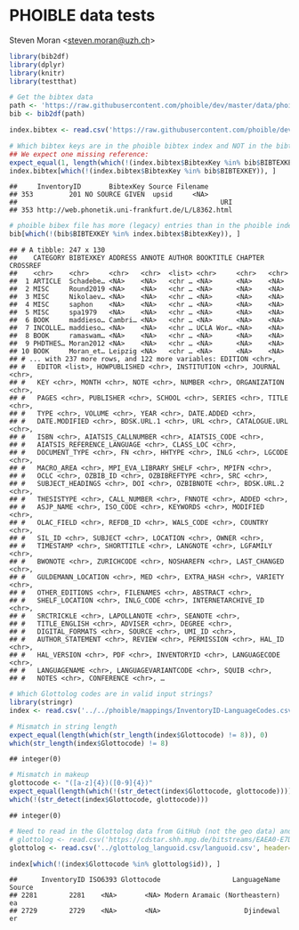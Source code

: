 PHOIBLE data tests
================
Steven Moran &lt;<steven.moran@uzh.ch>&gt;

``` r
library(bib2df)
library(dplyr)
library(knitr)
library(testthat)
```

``` r
# Get the bibtex data
path <- 'https://raw.githubusercontent.com/phoible/dev/master/data/phoible-references.bib'
bib <- bib2df(path)
```

``` r
index.bibtex <- read.csv('https://raw.githubusercontent.com/phoible/dev/master/mappings/InventoryID-Bibtex.csv', header=T, stringsAsFactors = F)
```

``` r
# Which bibtex keys are in the phoible bibtex index and NOT in the bibtex file?
## We expect one missing reference:
expect_equal(1, length(which(!(index.bibtex$BibtexKey %in% bib$BIBTEXKEY))))
index.bibtex[which(!(index.bibtex$BibtexKey %in% bib$BIBTEXKEY)), ]
```

    ##     InventoryID       BibtexKey Source Filename
    ## 353         201 NO SOURCE GIVEN  upsid     <NA>
    ##                                                   URI
    ## 353 http://web.phonetik.uni-frankfurt.de/L/L8362.html

``` r
# phoible bibex file has more (legacy) entries than in the phoible index
bib[which(!(bib$BIBTEXKEY %in% index.bibtex$BibtexKey)), ]
```

    ## # A tibble: 247 x 130
    ##    CATEGORY BIBTEXKEY ADDRESS ANNOTE AUTHOR BOOKTITLE CHAPTER CROSSREF
    ##    <chr>    <chr>     <chr>   <chr>  <list> <chr>     <chr>   <chr>   
    ##  1 ARTICLE  Schadebe… <NA>    <NA>   <chr … <NA>      <NA>    <NA>    
    ##  2 MISC     Round2019 <NA>    <NA>   <chr … <NA>      <NA>    <NA>    
    ##  3 MISC     Nikolaev… <NA>    <NA>   <chr … <NA>      <NA>    <NA>    
    ##  4 MISC     saphon    <NA>    <NA>   <chr … <NA>      <NA>    <NA>    
    ##  5 MISC     spa1979   <NA>    <NA>   <chr … <NA>      <NA>    <NA>    
    ##  6 BOOK     maddieso… Cambri… <NA>   <chr … <NA>      <NA>    <NA>    
    ##  7 INCOLLE… maddieso… <NA>    <NA>   <chr … UCLA Wor… <NA>    <NA>    
    ##  8 BOOK     ramaswam… <NA>    <NA>   <chr … <NA>      <NA>    <NA>    
    ##  9 PHDTHES… Moran2012 <NA>    <NA>   <chr … <NA>      <NA>    <NA>    
    ## 10 BOOK     Moran_et… Leipzig <NA>   <chr … <NA>      <NA>    <NA>    
    ## # ... with 237 more rows, and 122 more variables: EDITION <chr>,
    ## #   EDITOR <list>, HOWPUBLISHED <chr>, INSTITUTION <chr>, JOURNAL <chr>,
    ## #   KEY <chr>, MONTH <chr>, NOTE <chr>, NUMBER <chr>, ORGANIZATION <chr>,
    ## #   PAGES <chr>, PUBLISHER <chr>, SCHOOL <chr>, SERIES <chr>, TITLE <chr>,
    ## #   TYPE <chr>, VOLUME <chr>, YEAR <chr>, DATE.ADDED <chr>,
    ## #   DATE.MODIFIED <chr>, BDSK.URL.1 <chr>, URL <chr>, CATALOGUE.URL <chr>,
    ## #   ISBN <chr>, AIATSIS_CALLNUMBER <chr>, AIATSIS_CODE <chr>,
    ## #   AIATSIS_REFERENCE_LANGUAGE <chr>, CLASS_LOC <chr>,
    ## #   DOCUMENT_TYPE <chr>, FN <chr>, HHTYPE <chr>, INLG <chr>, LGCODE <chr>,
    ## #   MACRO_AREA <chr>, MPI_EVA_LIBRARY_SHELF <chr>, MPIFN <chr>,
    ## #   OCLC <chr>, OZBIB_ID <chr>, OZBIBREFTYPE <chr>, SRC <chr>,
    ## #   SUBJECT_HEADINGS <chr>, DOI <chr>, OZBIBNOTE <chr>, BDSK.URL.2 <chr>,
    ## #   THESISTYPE <chr>, CALL_NUMBER <chr>, FNNOTE <chr>, ADDED <chr>,
    ## #   ASJP_NAME <chr>, ISO_CODE <chr>, KEYWORDS <chr>, MODIFIED <chr>,
    ## #   OLAC_FIELD <chr>, REFDB_ID <chr>, WALS_CODE <chr>, COUNTRY <chr>,
    ## #   SIL_ID <chr>, SUBJECT <chr>, LOCATION <chr>, OWNER <chr>,
    ## #   TIMESTAMP <chr>, SHORTTITLE <chr>, LANGNOTE <chr>, LGFAMILY <chr>,
    ## #   BWONOTE <chr>, ZURICHCODE <chr>, NOSHAREFN <chr>, LAST_CHANGED <chr>,
    ## #   GULDEMANN_LOCATION <chr>, MED <chr>, EXTRA_HASH <chr>, VARIETY <chr>,
    ## #   OTHER_EDITIONS <chr>, FILENAMES <chr>, ABSTRACT <chr>,
    ## #   SHELF_LOCATION <chr>, INLG_CODE <chr>, INTERNETARCHIVE_ID <chr>,
    ## #   SRCTRICKLE <chr>, LAPOLLANOTE <chr>, SEANOTE <chr>,
    ## #   TITLE_ENGLISH <chr>, ADVISER <chr>, DEGREE <chr>,
    ## #   DIGITAL_FORMATS <chr>, SOURCE <chr>, UMI_ID <chr>,
    ## #   AUTHOR_STATEMENT <chr>, REVIEW <chr>, PERMISSION <chr>, HAL_ID <chr>,
    ## #   HAL_VERSION <chr>, PDF <chr>, INVENTORYID <chr>, LANGUAGECODE <chr>,
    ## #   LANGUAGENAME <chr>, LANGUAGEVARIANTCODE <chr>, SQUIB <chr>,
    ## #   NOTES <chr>, CONFERENCE <chr>, …

``` r
# Which Glottolog codes are in valid input strings?
library(stringr)
index <- read.csv('../../phoible/mappings/InventoryID-LanguageCodes.csv', header=T, stringsAsFactors = F)

# Mismatch in string length
expect_equal(length(which(str_length(index$Glottocode) != 8)), 0)
which(str_length(index$Glottocode) != 8)
```

    ## integer(0)

``` r
# Mismatch in makeup
glottocode <- "([a-z]{4})([0-9]{4})"
expect_equal(length(which(!(str_detect(index$Glottocode, glottocode)))), 0)
which(!(str_detect(index$Glottocode, glottocode)))
```

    ## integer(0)

``` r
# Need to read in the Glottolog data from GitHub (not the geo data) and check the Glottolog codes (and then update the update index page)
# glottolog <- read.csv('https://cdstar.shh.mpg.de/bitstreams/EAEA0-E7DE-FA06-8817-0/languages_and_dialects_geo.csv', header=T, stringsAsFactors = F)
glottolog <- read.csv('../glottolog_languoid.csv/languoid.csv', header=T, stringsAsFactors = F)

index[which(!(index$Glottocode %in% glottolog$id)), ]
```

    ##      InventoryID ISO6393 Glottocode                  LanguageName Source
    ## 2281        2281    <NA>       <NA> Modern Aramaic (Northeastern)     ea
    ## 2729        2729    <NA>       <NA>                     Djindewal     er

<!--
## load(url('https://raw.githubusercontent.com/phoible/dev/refactor-agg/data/phoible-by-phoneme.RData'))
-->
